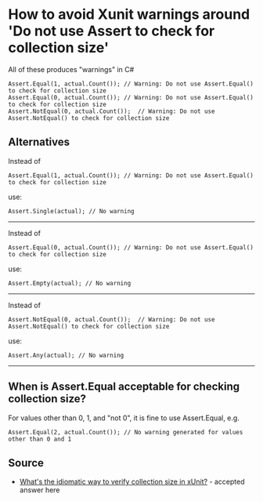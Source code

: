 # How to avoid Xunit warnings around 'Do not use Assert to check for collection size'

All of these produces "warnings" in C#

	Assert.Equal(1, actual.Count()); // Warning: Do not use Assert.Equal() to check for collection size
	Assert.Equal(0, actual.Count()); // Warning: Do not use Assert.Equal() to check for collection size
	Assert.NotEqual(0, actual.Count());  // Warning: Do not use Assert.NotEqual() to check for collection size

## Alternatives

Instead of

	Assert.Equal(1, actual.Count()); // Warning: Do not use Assert.Equal() to check for collection size

use:

	Assert.Single(actual); // No warning

-----


Instead of

	Assert.Equal(0, actual.Count()); // Warning: Do not use Assert.Equal() to check for collection size

use:

	Assert.Empty(actual); // No warning

-----


Instead of

	Assert.NotEqual(0, actual.Count());  // Warning: Do not use Assert.NotEqual() to check for collection size

use:

	Assert.Any(actual); // No warning

-----


## When is Assert.Equal acceptable for checking collection size?

For values other than 0, 1, and "not 0", it is fine to use Assert.Equal, e.g.

	Assert.Equal(2, actual.Count()); // No warning generated for values other than 0 and 1

## Source

- [What's the idiomatic way to verify collection size in xUnit?](https://stackoverflow.com/a/68299967) - accepted answer here
